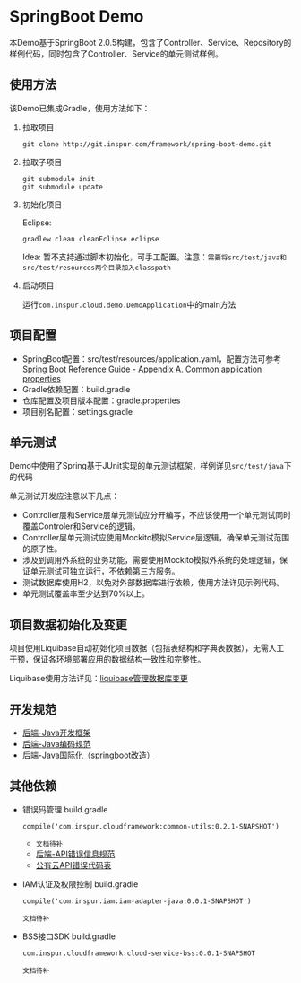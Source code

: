 # SpringBoot Demo

本Demo基于SpringBoot 2.0.5构建，包含了Controller、Service、Repository的样例代码，同时包含了Controller、Service的单元测试样例。

## 使用方法
该Demo已集成Gradle，使用方法如下：
1. 拉取项目

    ```
    git clone http://git.inspur.com/framework/spring-boot-demo.git
    ```
2. 拉取子项目

    ```
    git submodule init
    git submodule update
    ```
3. 初始化项目

    Eclipse:
    
    ```
    gradlew clean cleanEclipse eclipse
    ```
    
    Idea: 暂不支持通过脚本初始化，可手工配置。注意：`需要将src/test/java和src/test/resources两个目录加入classpath`
4. 启动项目

    运行`com.inspur.cloud.demo.DemoApplication`中的main方法
    
## 项目配置

- SpringBoot配置：src/test/resources/application.yaml，配置方法可参考[Spring Boot Reference Guide - Appendix A. Common application properties](https://docs.spring.io/spring-boot/docs/2.0.5.RELEASE/reference/htmlsingle/#common-application-properties)
- Gradle依赖配置：build.gradle
- 仓库配置及项目版本配置：gradle.properties
- 项目别名配置：settings.gradle


## 单元测试

Demo中使用了Spring基于JUnit实现的单元测试框架，样例详见`src/test/java`下的代码

单元测试开发应注意以下几点：
- Controller层和Service层单元测试应分开编写，不应该使用一个单元测试同时覆盖Controler和Service的逻辑。
- Controller层单元测试应使用Mockito模拟Service层逻辑，确保单元测试范围的原子性。
- 涉及到调用外系统的业务功能，需要使用Mockito模拟外系统的处理逻辑，保证单元测试可独立运行，不依赖第三方服务。
- 测试数据库使用H2，以免对外部数据库进行依赖，使用方法详见示例代码。
- 单元测试覆盖率至少达到70%以上。

## 项目数据初始化及变更

项目使用Liquibase自动初始化项目数据（包括表结构和字典表数据），无需人工干预，保证各环境部署应用的数据结构一致性和完整性。

Liquibase使用方法详见：[liquibase管理数据库变更](http://10.10.7.5:8090/pages/viewpage.action?pageId=10620419)

## 开发规范
- [后端-Java开发框架](http://10.10.7.5:8090/pages/viewpage.action?pageId=7766339)
- [后端-Java编码规范](http://10.10.7.5:8090/pages/viewpage.action?pageId=7769796)
- [后端-Java国际化（springboot改造）](http://10.10.7.5:8090/pages/viewpage.action?pageId=15136807)

## 其他依赖

- 错误码管理
    build.gradle
    ```
    compile('com.inspur.cloudframework:common-utils:0.2.1-SNAPSHOT')
    ```
    - `文档待补`
    - [后端-API错误信息规范](http://10.10.7.5:8090/pages/viewpage.action?pageId=7774167)
    - [公有云API错误代码表](http://10.10.7.5:8090/pages/viewpage.action?pageId=7775510)

- IAM认证及权限控制
    build.gradle
    ```
    compile('com.inspur.iam:iam-adapter-java:0.0.1-SNAPSHOT')
    ```
    
    `文档待补`
- BSS接口SDK
    build.gradle
    ```
    com.inspur.cloudframework:cloud-service-bss:0.0.1-SNAPSHOT
    ```
    `文档待补`